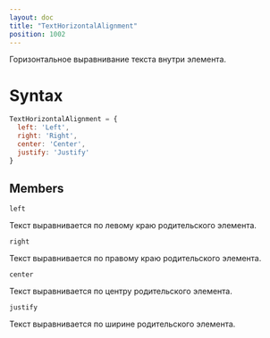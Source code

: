 ```yaml
---
layout: doc
title: "TextHorizontalAlignment"
position: 1002
---
```


Горизонтальное выравнивание текста внутри элемента.

# Syntax

```js
TextHorizontalAlignment = {
  left: 'Left',
  right: 'Right',
  center: 'Center',
  justify: 'Justify'
}
```

## Members

`left`

Текст выравнивается по левому краю родительского элемента.

`right`

Текст выравнивается по правому краю родительского элемента.

`center`

Текст выравнивается по центру родительского элемента.

`justify`

Текст выравнивается по ширине родительского элемента.
